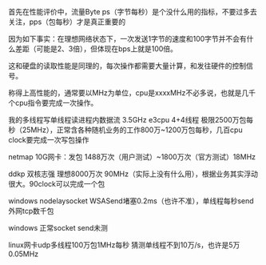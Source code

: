 首先在性能评价中，流量Byte ps（字节每秒）是个没什么用的指标，不要过多去关注，pps（包每秒）才是真正重要的

因为如下事实：在理想网络状态下，一次发送1字节的速度和100字节并不会有什么差距（可能是2、3倍），但体现在bps上就是100倍。

这和硬盘的读取性能是同理的，每次操作都需要大量计算，和发往硬件的控制信号。

称得上高性能的，通常要以MHz为单位，cpu是xxxxMHz不必多说，也就是几千个cpu指令要完成一次操作。


我的多线程写单线程读进程内数据流 3.5GHz e3cpu 4+4线程 极限2500万包每秒（25MHz），正常含各种随机业务的工作800万~1200万包每秒，几百cpu clock要完成一次写包操作

netmap 10G网卡：发包 1488万次（用户测试）~1800万次（官方测试）18MHz

ddkp 双核志强 理想8000万次 90MHz（实际上没有什么用），根据业务其实浮动很大。90clock可以完成一个包

windows nodelaysocket WSASend堵塞0.2ms（也许不准），单线程每秒send外网tcp数千包

windows 正常socket send未测

linux网卡udp多线程100万包1MHz每秒 猜测单线程不到10万/s，也许是5万  0.05MHz

